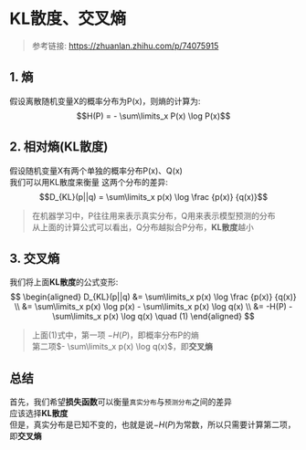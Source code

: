 # KL散度、交叉熵
> 参考链接: https://zhuanlan.zhihu.com/p/74075915

## 1. 熵
假设离散随机变量X的概率分布为P(x)，则熵的计算为:  
$$H(P) = - \sum\limits_x P(x) \log P(x)$$

## 2. 相对熵(KL散度)
假设随机变量X有两个单独的概率分布P(x)、Q(x)  
我们可以用KL散度来衡量 这两个分布的差异:  
$$D_{KL}(p||q) = \sum\limits_x p(x) \log \frac {p(x)} {q(x)}$$

> 在机器学习中，P往往用来表示真实分布，Q用来表示模型预测的分布  
> 从上面的计算公式可以看出，Q分布越拟合P分布，**KL散度**越小

## 3. 交叉熵
我们将上面**KL散度**的公式变形:  
$$
\begin{aligned}
    D_{KL}(p||q) &= \sum\limits_x p(x) \log \frac {p(x)} {q(x)} \\
    &= \sum\limits_x p(x) \log p(x) - \sum\limits_x p(x) \log q(x) \\
    &= -H(P) - \sum\limits_x p(x) \log q(x) \quad (1)
\end{aligned}
$$
> 上面(1)式中，第一项 $-H(P)$，即概率分布P的熵  
> 第二项$- \sum\limits_x p(x) \log q(x)$，即**交叉熵**

## 总结
首先，我们希望**损失函数**可以衡量`真实分布`与`预测分布`之间的差异  
应该选择**KL散度**  
但是，真实分布是已知不变的，也就是说$-H(P)$为常数，所以只需要计算第二项，即**交叉熵**